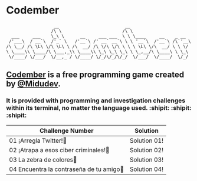 # Codember
```
                  __                         __                       
                 /\ \                       /\ \                      
  ___     ___    \_\ \      __     ___ ___  \ \ \____     __    _ __  
 /'___\  / __`\  /'_` \   /'__`\ /' __` __`\ \ \ '__`\  /'__`\ /\`'__\
/\ \__/ /\ \L\ \/\ \L\ \ /\  __/ /\ \/\ \/\ \ \ \ \L\ \/\  __/ \ \ \/ 
\ \____\\ \____/\ \___,_\\ \____\\ \_\ \_\ \_\ \ \_,__/\ \____\ \ \_\ 
 \/____/ \/___/  \/__,_ / \/____/ \/_/\/_/\/_/  \/___/  \/____/  \/_/ 

```
      
## [Codember](https://codember.dev/) is a free programming game created by [@Midudev](https://twitter.com/midudev). 
### It is provided with programming and investigation challenges within its terminal, no matter the language used. :shipit: :shipit: :shipit:

|Challenge Number|Solution|
|----------------|--------|
|01 ¡Arregla Twitter!:construction: | Solution 01!|
|02 ¡Atrapa a esos ciber criminales!:fishing_pole_and_fish: | Solution 02!|
|03 La zebra de colores:rainbow:| Solution 03!|
|04 Encuentra la contraseña de tu amigo:key:| Solution 04!|
